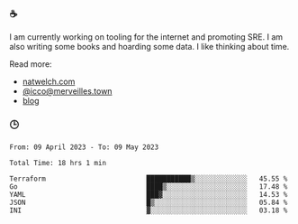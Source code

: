 ### ☕

I am currently working on tooling for the internet and promoting SRE. I am also writing some books and hoarding some data. I like thinking about time. 

Read more:

 - [natwelch.com](https://natwelch.com)
 - [@icco@merveilles.town](https://merveilles.town/@icco)
 - [blog](https://writing.natwelch.com)

### 🕒

<!--START_SECTION:waka-->

```text
From: 09 April 2023 - To: 09 May 2023

Total Time: 18 hrs 1 min

Terraform                         ███████████▒░░░░░░░░░░░░░   45.55 %
Go                                ████▒░░░░░░░░░░░░░░░░░░░░   17.48 %
YAML                              ███▓░░░░░░░░░░░░░░░░░░░░░   14.53 %
JSON                              █▒░░░░░░░░░░░░░░░░░░░░░░░   05.84 %
INI                               ▓░░░░░░░░░░░░░░░░░░░░░░░░   03.18 %
```

<!--END_SECTION:waka-->
